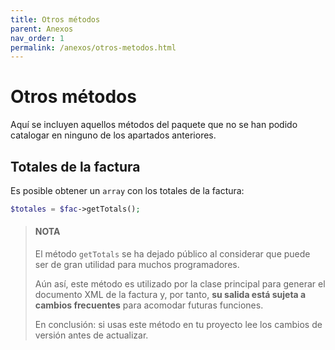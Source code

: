 ```yaml
---
title: Otros métodos
parent: Anexos
nav_order: 1
permalink: /anexos/otros-metodos.html
---
```


# Otros métodos
Aquí se incluyen aquellos métodos del paquete que no se han podido catalogar en ninguno de los apartados anteriores.

## Totales de la factura
Es posible obtener un `array` con los totales de la factura:
```php
$totales = $fac->getTotals();
```

> #### NOTA
> El método `getTotals` se ha dejado público al considerar que puede ser de gran utilidad para muchos programadores.
>
> Aún así, este método es utilizado por la clase principal para generar el documento XML de la factura y, por tanto, **su salida está sujeta a cambios frecuentes** para acomodar futuras funciones.
>
> En conclusión: si usas este método en tu proyecto lee los cambios de versión antes de actualizar.
